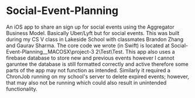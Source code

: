 # Social-Event-Planning
An iOS app to share an sign up for social events using the Aggregator Business Model. Basically Uber/Lyft but for social events. 
This was built during my CS V class in Lakeside School with classmates Brandon Zhang and Gaurav Sharma. The core code we wrote (in Swift)
is located at Social-Event-Planning\__MACOSX\project-3 2\Test\Test. This app also uses a firebase database to store new and previous events
however I cannot garuntee the database is still formatted correctly and active therefore some parts of the app may not function as intended. Similarly it required a ChronJob running on my school's server to delete expired events; however, that may also not be running
which could also result in unintended functionality. 
